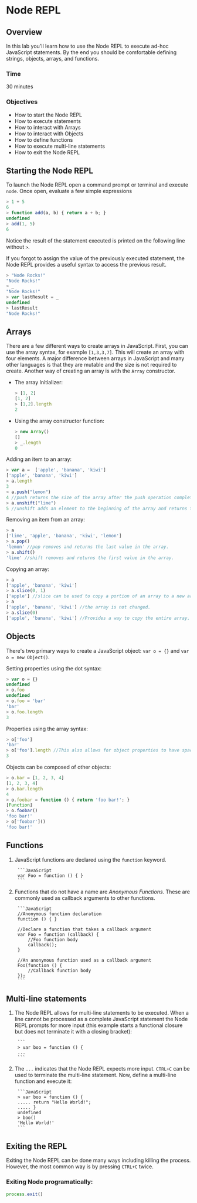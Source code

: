 # Node REPL

## Overview

In this lab you'll learn how to use the Node REPL to execute ad-hoc JavaScript statements. By the end you should be comfortable defining strings, objects, arrays, and functions.

### Time 

30 minutes

### Objectives

- How to start the Node REPL
- How to execute statements
- How to interact with Arrays
- How to interact with Objects
- How to define functions
- How to execute multi-line statements
- How to exit the Node REPL

## Starting the Node REPL

To launch the Node REPL open a command prompt or terminal and execute ```node```. Once open, evaluate a few simple expressions

```JavaScript
> 1 + 5
6
> function add(a, b) { return a + b; }
undefined
> add(1, 5)
6
```

Notice the result of the statement executed is printed on the following line without ```>```. 

If you forgot to assign the value of the previously executed statement, the Node REPL provides a useful syntax to access the previous result.

```JavaScript
> "Node Rocks!"
"Node Rocks!"
> _
"Node Rocks!"
> var lastResult = _
undefined
> lastResult
"Node Rocks!"
```

## Arrays

There are a few different ways to create arrays in JavaScript. First, you can use the array syntax, for example ```[1,3,3,7]```. This will create an array with four elements. A major difference between arrays in JavaScript and many other languages is that they are mutable and the size is not required to create. Another way of creating an array is with the ```Array``` constructor. 
    
  * The array Initializer:

    ```JavaScript
    > [1, 2]
    [1, 2]
    > [1,2].length
    2
    ```
  * Using the array constructor function:

    ```JavaScript
    > new Array()
    []
    > _.length
    0
    ```

Adding an item to an array:

```JavaScript
> var a =  ['apple', 'banana', 'kiwi']
['apple', 'banana', 'kiwi']
> a.length
3
> a.push("lemon")
4 //push returns the size of the array after the push operation completes
> a.unshift("lime") 
5 //unshift adds an element to the beginning of the array and returns the new length
```

Removing an item from an array: 

```JavaScript
> a
['lime', 'apple', 'banana', 'kiwi', 'lemon']
> a.pop()
'lemon' //pop removes and returns the last value in the array.
> a.shift()
'lime' //shift removes and returns the first value in the array.
```

Copying an array:

```JavaScript
> a
['apple', 'banana', 'kiwi']
> a.slice(0, 1)
['apple'] //slice can be used to copy a portion of an array to a new array. The first argument is the start index and the second argument is the end index. This is not inclusive on the end.
> a
['apple', 'banana', 'kiwi'] //the array is not changed.
> a.slice(0)
['apple', 'banana', 'kiwi'] //Provides a way to copy the entire array.
```

## Objects

There's two primary ways to create a JavaScript object: ```var o = {}``` and ```var o = new Object()```.

Setting properties using the dot syntax:

```JavaScript
> var o = {}
undefined
> o.foo
undefined
> o.foo = 'bar'
'bar'
> o.foo.length
3
```

Properties using the array syntax:

```JavaScript
> o['foo']
'bar'
> o['foo'].length //This also allows for object properties to have spaces or other special characters.
3
```

Objects can be composed of other objects: 


```JavaScript
> o.bar = [1, 2, 3, 4]
[1, 2, 3, 4]
> o.bar.length
4
> o.foobar = function () { return 'foo bar!'; }
[Function]
> o.foobar()
'foo bar!'
> o['foobar']()
'foo bar!'
```

## Functions

1. JavaScript functions are declared using the ```function``` keyword. 

        ```JavaScript
        var Foo = function () { }
        ```

1. Functions that do not have a name are *Anonymous Functions*. These are commonly used as callback arguments to other functions.

        ```JavaScript
        //Anonymous function declaration
        function () { }
        
        //Declare a function that takes a callback argument
        var Foo = function (callback) {
            //Foo function body
            callback();
        }
        
        //An anonymous function used as a callback argument
        Foo(function () {
            //Callback function body
        });
        ```

## Multi-line statements

1. The Node REPL allows for multi-line statements to be executed. When a line cannot be processed as a complete JavaScript statement the Node REPL prompts for more input (this example starts a functional closure but does not terminate it with a closing bracket):

        ```
        > var boo = function () {
        ... 
        ```

1. The ```...``` indicates that the Node REPL expects more input. ```CTRL+C``` can be used to terminate the multi-line statement. Now, define a multi-line function and execute it: 

        ```JavaScript
        > var boo = function () {
        ..... return "Hello World!";
        ..... }
        undefined
        > boo()
        'Hello World!'
        ```

## Exiting the REPL

Exiting the Node REPL can be done many ways including killing the process. However, the most common way is by pressing ```CTRL+C``` twice. 

### Exiting Node programatically:

```JavaScript
process.exit()
```
